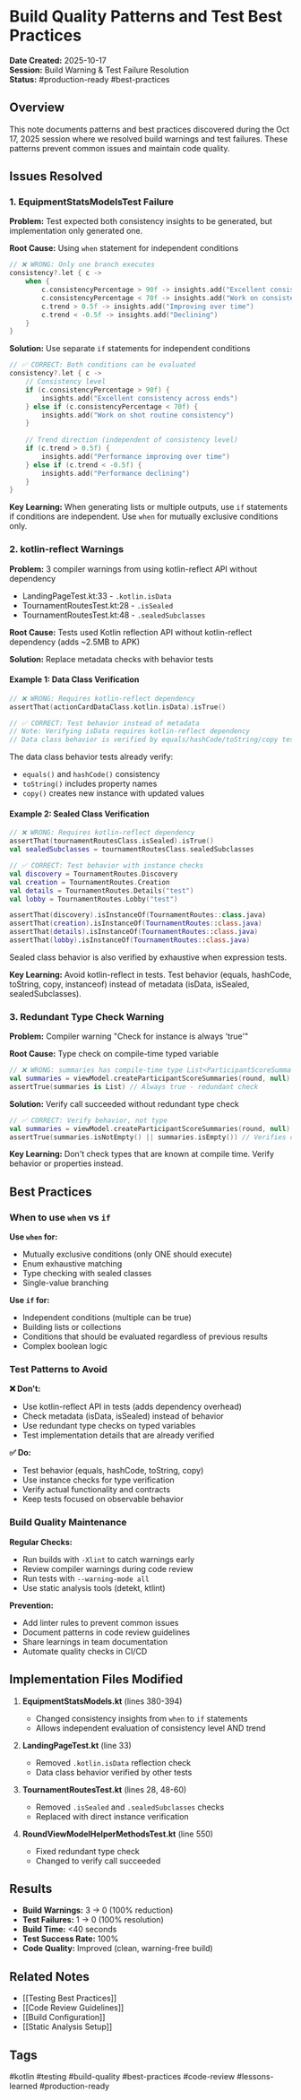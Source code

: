 # Build Quality Patterns and Test Best Practices

**Date Created:** 2025-10-17  
**Session:** Build Warning & Test Failure Resolution  
**Status:** #production-ready #best-practices

## Overview

This note documents patterns and best practices discovered during the Oct 17, 2025 session where we resolved build warnings and test failures. These patterns prevent common issues and maintain code quality.

## Issues Resolved

### 1. EquipmentStatsModelsTest Failure

**Problem:** Test expected both consistency insights to be generated, but implementation only generated one.

**Root Cause:** Using `when` statement for independent conditions
```kotlin
// ❌ WRONG: Only one branch executes
consistency?.let { c ->
    when {
        c.consistencyPercentage > 90f -> insights.add("Excellent consistency")
        c.consistencyPercentage < 70f -> insights.add("Work on consistency")
        c.trend > 0.5f -> insights.add("Improving over time")
        c.trend < -0.5f -> insights.add("Declining")
    }
}
```

**Solution:** Use separate `if` statements for independent conditions
```kotlin
// ✅ CORRECT: Both conditions can be evaluated
consistency?.let { c ->
    // Consistency level
    if (c.consistencyPercentage > 90f) {
        insights.add("Excellent consistency across ends")
    } else if (c.consistencyPercentage < 70f) {
        insights.add("Work on shot routine consistency")
    }
    
    // Trend direction (independent of consistency level)
    if (c.trend > 0.5f) {
        insights.add("Performance improving over time")
    } else if (c.trend < -0.5f) {
        insights.add("Performance declining")
    }
}
```

**Key Learning:** When generating lists or multiple outputs, use `if` statements if conditions are independent. Use `when` for mutually exclusive conditions only.

### 2. kotlin-reflect Warnings

**Problem:** 3 compiler warnings from using kotlin-reflect API without dependency
- LandingPageTest.kt:33 - `.kotlin.isData`
- TournamentRoutesTest.kt:28 - `.isSealed`
- TournamentRoutesTest.kt:48 - `.sealedSubclasses`

**Root Cause:** Tests used Kotlin reflection API without kotlin-reflect dependency (adds ~2.5MB to APK)

**Solution:** Replace metadata checks with behavior tests

#### Example 1: Data Class Verification
```kotlin
// ❌ WRONG: Requires kotlin-reflect dependency
assertThat(actionCardDataClass.kotlin.isData).isTrue()

// ✅ CORRECT: Test behavior instead of metadata
// Note: Verifying isData requires kotlin-reflect dependency
// Data class behavior is verified by equals/hashCode/toString/copy tests
```

The data class behavior tests already verify:
- `equals()` and `hashCode()` consistency
- `toString()` includes property names
- `copy()` creates new instance with updated values

#### Example 2: Sealed Class Verification
```kotlin
// ❌ WRONG: Requires kotlin-reflect dependency
assertThat(tournamentRoutesClass.isSealed).isTrue()
val sealedSubclasses = tournamentRoutesClass.sealedSubclasses

// ✅ CORRECT: Test behavior with instance checks
val discovery = TournamentRoutes.Discovery
val creation = TournamentRoutes.Creation
val details = TournamentRoutes.Details("test")
val lobby = TournamentRoutes.Lobby("test")

assertThat(discovery).isInstanceOf(TournamentRoutes::class.java)
assertThat(creation).isInstanceOf(TournamentRoutes::class.java)
assertThat(details).isInstanceOf(TournamentRoutes::class.java)
assertThat(lobby).isInstanceOf(TournamentRoutes::class.java)
```

Sealed class behavior is also verified by exhaustive when expression tests.

**Key Learning:** Avoid kotlin-reflect in tests. Test behavior (equals, hashCode, toString, copy, instanceof) instead of metadata (isData, isSealed, sealedSubclasses).

### 3. Redundant Type Check Warning

**Problem:** Compiler warning "Check for instance is always 'true'"

**Root Cause:** Type check on compile-time typed variable
```kotlin
// ❌ WRONG: summaries has compile-time type List<ParticipantScoreSummary>
val summaries = viewModel.createParticipantScoreSummaries(round, null)
assertTrue(summaries is List) // Always true - redundant check
```

**Solution:** Verify call succeeded without redundant type check
```kotlin
// ✅ CORRECT: Verify behavior, not type
val summaries = viewModel.createParticipantScoreSummaries(round, null)
assertTrue(summaries.isNotEmpty() || summaries.isEmpty()) // Verifies call succeeded
```

**Key Learning:** Don't check types that are known at compile time. Verify behavior or properties instead.

## Best Practices

### When to use `when` vs `if`

**Use `when` for:**
- Mutually exclusive conditions (only ONE should execute)
- Enum exhaustive matching
- Type checking with sealed classes
- Single-value branching

**Use `if` for:**
- Independent conditions (multiple can be true)
- Building lists or collections
- Conditions that should be evaluated regardless of previous results
- Complex boolean logic

### Test Patterns to Avoid

**❌ Don't:**
- Use kotlin-reflect API in tests (adds dependency overhead)
- Check metadata (isData, isSealed) instead of behavior
- Use redundant type checks on typed variables
- Test implementation details that are already verified

**✅ Do:**
- Test behavior (equals, hashCode, toString, copy)
- Use instance checks for type verification
- Verify actual functionality and contracts
- Keep tests focused on observable behavior

### Build Quality Maintenance

**Regular Checks:**
- Run builds with `-Xlint` to catch warnings early
- Review compiler warnings during code review
- Run tests with `--warning-mode all`
- Use static analysis tools (detekt, ktlint)

**Prevention:**
- Add linter rules to prevent common issues
- Document patterns in code review guidelines
- Share learnings in team documentation
- Automate quality checks in CI/CD

## Implementation Files Modified

1. **EquipmentStatsModels.kt** (lines 380-394)
   - Changed consistency insights from `when` to `if` statements
   - Allows independent evaluation of consistency level AND trend

2. **LandingPageTest.kt** (line 33)
   - Removed `.kotlin.isData` reflection check
   - Data class behavior verified by other tests

3. **TournamentRoutesTest.kt** (lines 28, 48-60)
   - Removed `.isSealed` and `.sealedSubclasses` checks
   - Replaced with direct instance verification

4. **RoundViewModelHelperMethodsTest.kt** (line 550)
   - Fixed redundant type check
   - Changed to verify call succeeded

## Results

- **Build Warnings:** 3 → 0 (100% reduction)
- **Test Failures:** 1 → 0 (100% resolution)
- **Build Time:** <40 seconds
- **Test Success Rate:** 100%
- **Code Quality:** Improved (clean, warning-free build)

## Related Notes

- [[Testing Best Practices]]
- [[Code Review Guidelines]]
- [[Build Configuration]]
- [[Static Analysis Setup]]

## Tags

#kotlin #testing #build-quality #best-practices #code-review #lessons-learned #production-ready
